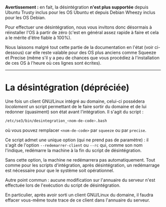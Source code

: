 **Avertissement :** en fait, la désintégration **n'est plus
supportée** depuis Ubuntu Trusty inclus pour les OS Ubuntu
et depuis Debian Wheezy inclus pour les OS Debian.

Pour effectuer une désintégration, nous vous invitons donc
désormais à réinstaller l'OS à partir de zéro (c'est en
général assez rapide à faire et cela a le mérite d'être
fiable à 100%).

Nous laissons malgré tout cette partie de la
documentation en l'état (voir ci-dessous) car elle reste valable
pour des OS plus anciens comme Squeeze et Precise (même s'il
y a peu de chances que vous procédiez à l'installation de
ces OS à l'heure où ces lignes sont écrites).

---

# La désintégration (dépréciée)

Une fois un client GNU/Linux intégré au domaine, celui-ci
possédera *localement* un script permettant de le faire
sortir du domaine et de lui redonner (quasiment) son état
avant l'intégration. Il s'agit du script :

```sh
/etc/se3/bin/desintegration_<nom-de-code>.bash
```
où vous pouvez remplacer `<nom-de-code>` par `squeeze` ou par `precise`.

Ce script admet une unique option (qui ne
prend pas de paramètre) : il s'agit de l'option
`--redemarrer-client` ou `--rc` qui, comme son nom
l'indique, redémarre la machine à la fin du script de
désintégration.

Sans cette option, la machine ne redémarrera pas automatiquement.
Tout comme pour les scripts d'intégration, après désintégration,
un redémarrage est nécessaire pour que le système soit opérationnel.

Autre point commun : aucune modification sur l'annuaire du serveur
n'est effectuée lors de l'exécution du script de désintégration.

En particulier, après avoir sorti un client
GNU/Linux du domaine, il faudra effacer vous-même toute
trace de ce client dans l'annuaire du serveur.


